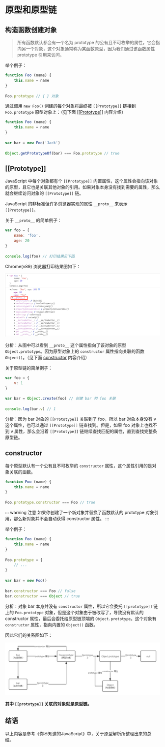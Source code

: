 # 原型和原型链

## 构造函数创建对象

> 所有函数默认都会有一个名为 prototype 的公有且不可枚举的属性，它会指向另一个对象，这个对象通常称为某函数原型，因为我们通过该函数属性 prototype 引用来访问。

举个例子：
```js
function Foo (name) {
    this.name = name
}

Foo.prototype // { } 对象
```

通过调用 `new Foo()` 创建的每个对象将最终被 `[[Prototype]]` 链接到 `Foo.prototype` 原型对象上：（见下面 [\[\[Prototype\]\]](#prototype) 内容介绍）
```js
function Foo (name) {
    this.name = name
}

var bar = new Foo('Jack')

Object.getPrototypeOf(bar) === Foo.prototype // true
```

## [[Prototype]]

JavaScript 中每个对象都有个 `[[Prototype]]` 内置属性，这个属性会指向该对象的原型，且它也是关联其他对象的引用。如果对象本身没有找到需要的属性，那么就会继续访问对象的 `[[Prototype]]` 链。

JavaScript 的非标准但许多浏览器实现的属性 `__proto__` 来表示 `[[Prototype]]`。

关于 `__proto__` 的简单例子：
```js
var foo = {
    name: 'foo',
    age: 20
}

console.log(foo) // 打印结果见下图
```

Chrome(v89) 浏览器打印结果图如下：

![JS原型](/images/js_advanced/prototype_2.png)

分析：从图中可以看到 `__proto__` 这个属性指向了该对象的原型 `Object.prototype`。因为原型对象上的 `constructor` 属性指向关联的函数 `Object()`。（见下面 [constructor](#constructor) 内容介绍）

关于原型链的简单例子：
```js
var foo = {
    v: 1
}

var bar = Object.create(foo) // 创建 bar 和 foo 关联

console.log(bar.v) // 1
```

分析：因为 bar 对象的 `[[Prototype]]` 关联到了 foo，所以 bar 对象本身没有 v 这个属性，也可以通过 `[[Prototype]]` 链查找到。但是，如果 foo 对象上也找不到 v 属性，那么会沿着 `[[Prototype]]` 链继续查找匹配的属性，直到查找完整条原型链。

## constructor

每个原型默认有一个公有且不可枚举的 `constructor` 属性，这个属性引用的是对象关联的函数。
```js
function Foo (name) {
    this.name = name
}

Foo.prototype.constructor === Foo // true
```

::: warning 注意
如果你创建了一个新对象并替换了函数默认的 prototype 对象引用，那么新对象并不会自动获得 constructor 属性。
:::

举个例子：
```js
function Foo (name) {
    this.name = name
}

Foo.prototype = {
    // ...
}

var bar = new Foo()

bar.constructor === Foo // false
bar.constructor === Object // true
```

分析：对象 bar 本身并没有 `constructor` 属性，所以它会委托 `[[prototype]]` 链上的 `Foo.prototype` 对象，但是这个对象由于被改写了，导致没有默认的 constructor 属性，最后会委托给原型链顶端的 `Object.prototype`。这个对象有 `constructor` 属性，指向内置的 `Object()` 函数。

因此它们的关系图如下：

![JS原型](/images/js_advanced/prototype_1.png)

**其中 `[[prototype]]` 关联的对象就是原型链。**
## 结语

以上内容是参考《你不知道的JavaScript》中，关于原型解析所整理出来的总结。
